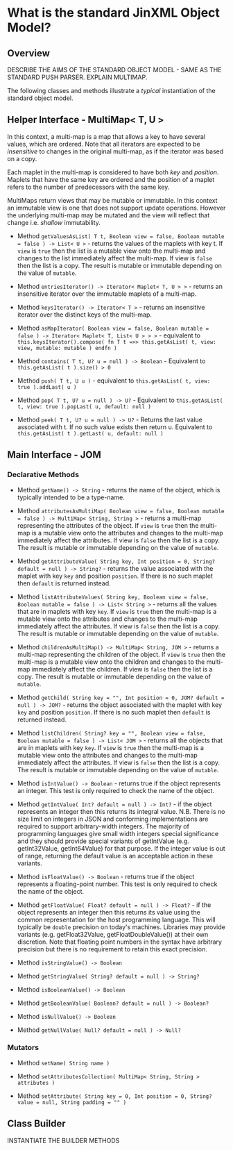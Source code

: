 # What is the standard JinXML Object Model?

## Overview

DESCRIBE THE AIMS OF THE STANDARD OBJECT MODEL - SAME AS THE STANDARD PUSH PARSER. EXPLAIN MULTIMAP.

The following classes and methods illustrate a _typical_ instantiation of the standard object model. 

## Helper Interface - MultiMap< T, U >
In this context, a multi-map is a map that allows a key to have several values, which are ordered. Note that all iterators are expected to be _insensitive_ to changes in the original multi-map, as if the iterator was based on a copy.

Each maplet in the multi-map is considered to have both _key_ and _position_. Maplets that have the same key are ordered and the position of a maplet refers to the number of predecessors with the same key.

MultiMaps return views that may be mutable or immutable. In this context an immutable view is one that does not support update operations. However the underlying multi-map may be mutated and the view will reflect that change i.e. _shallow_ immutability.

* Method ```getValuesAsList( T t, Boolean view = false, Boolean mutable = false ) -> List< U >``` - returns the values of the maplets with key t. If ```view``` is ```true``` then the list is a mutable view onto the multi-map and changes to the list immediately affect the multi-map. If view is ```false``` then the list is a copy. The result is mutable or immutable depending on the value of ```mutable```.

* Method ```entriesIterator() -> Iterator< Maplet< T, U > >``` - returns an insensitive iterator over the immutable maplets of a multi-map. 

* Method ```keysIterator() -> Iterator< T >``` - returns an insensitive iterator over the distinct keys of the multi-map.
* Method ```asMapIterator( Boolean view = false, Boolean mutable = false ) -> Iterator< Maplet< T, List< U > > >``` - equivalent to ```this.keysIterator().compose( fn T t =>> this.getAsList( t, view: view, mutable: mutable ) endfn )```

* Method ```contains( T t, U? u = null ) -> Boolean``` - Equivalent to ```this.getAsList( t ).size() > 0```

* Method ```push( T t, U u )``` - equivalent to ```this.getAsList( t, view: true ).addLast( u )```

* Method ```pop( T t, U? u = null ) -> U?``` - Equivalent to ```this.getAsList( t, view: true ).popLast( u, default: null )```

* Method ```peek( T t, U? u = null ) -> U?``` - Returns the last value associated with t. If no such value exists then return u. Equivalent to ```this.getAsList( t ).getLast( u, default: null )```


## Main Interface - JOM

### Declarative Methods

* Method ```getName() -> String``` - returns the name of the object, which is typically intended to be a type-name. 

* Method ```attributesAsMultiMap( Boolean view = false, Boolean mutable = false ) -> MultiMap< String, String >``` - returns a multi-map representing the attributes of the object. If ```view``` is ```true``` then the multi-map is a mutable view onto the attributes and changes to the multi-map immediately affect the attributes. If view is ```false``` then the list is a copy. The result is mutable or immutable depending on the value of ```mutable```.

* Method ```getAttributeValue( String key, Int position = 0, String? default = null ) -> String?``` - returns the value associated with the maplet with key ```key``` and position ```position```. If there is no such maplet then ```default``` is returned instead. 

* Method ```listAttributeValues( String key, Boolean view = false, Boolean mutable = false ) -> List< String >``` - returns all the values that are in maplets with key ```key```. If ```view``` is ```true``` then the multi-map is a mutable view onto the attributes and changes to the multi-map immediately affect the attributes. If view is ```false``` then the list is a copy. The result is mutable or immutable depending on the value of ```mutable```.

* Method ```childrenAsMultiMap() -> MultiMap< String, JOM >``` - returns a multi-map representing the children of the object. If ```view``` is ```true``` then the multi-map is a mutable view onto the children and changes to the multi-map immediately affect the children. If view is ```false``` then the list is a copy. The result is mutable or immutable depending on the value of ```mutable```.

* Method ```getChild( String key = "", Int position = 0, JOM? default = null ) -> JOM?``` - returns the object associated with the maplet with key ```key``` and position ```position```. If there is no such maplet then ```default``` is returned instead.

* Method ```listChildren( String? key = "", Boolean view = false, Boolean mutable = false ) -> List< JOM >``` - returns all the objects that are in maplets with key ```key```. If ```view``` is ```true``` then the multi-map is a mutable view onto the attributes and changes to the multi-map immediately affect the attributes. If view is ```false``` then the list is a copy. The result is mutable or immutable depending on the value of ```mutable```.

* Method ```isIntValue() -> Boolean``` - returns true if the object represents an integer. This test is only required to check the name of the object.

* Method ```getIntValue( Int? default = null ) -> Int?``` - if the object represents an integer then this returns its integral value. N.B. There is no size limit on integers in JSON and conforming implementations are required to support arbitrary-width integers. The majority of programming languages give small width integers special significance and they should provide special variants of getIntValue (e.g. getInt32Value, getInt64Value) for that purpose. If the integer value is out of range, returning the default value is an acceptable action in these variants.

* Method ```isFloatValue() -> Boolean``` - returns true if the object represents a floating-point number. This test is only required to check the name of the object.

* Method ```getFloatValue( Float? default = null ) -> Float?``` - if the object represents an integer then this returns its value using the common representation for the host programming language. This will typically be ```double``` precision on today's machines. Libraries may provide variants (e.g. getFloat32Value, getFloatDoubleValue()) at their own discretion. Note that floating point numbers in the syntax have arbitrary precision but there is no requirement to retain this exact precision.

* Method ```isStringValue() -> Boolean```

* Method ```getStringValue( String? default = null ) -> String?```

* Method ```isBooleanValue() -> Boolean```

* Method ```getBooleanValue( Boolean? default = null ) -> Boolean?```

* Method ```isNullValue() -> Boolean```

* Method ```getNullValue( Null? default = null ) -> Null?```

### Mutators 

* Method ```setName( String name )```

* Method ```setAttributesCollection( MultiMap< String, String > attributes )```

* Method ```setAttribute( String key = 0, Int position = 0, String? value = null, String padding = "" )```

## Class Builder

INSTANTIATE THE BUILDER METHODS
